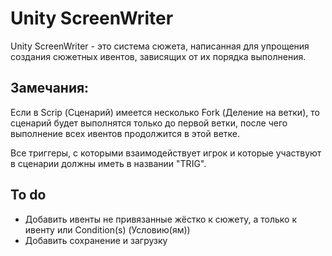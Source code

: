 # Unity ScreenWriter
Unity ScreenWriter - это система сюжета, написанная для упрощения создания сюжетных ивентов, зависящих от их порядка выполнения. 

## Замечания:
Если в Scrip (Сценарий) имеется несколько Fork (Деление на ветки), то сценарий будет выполнятся только до первой ветки, после чего выполнение всех ивентов продолжится в этой ветке.


Все триггеры, с которыми взаимодействует игрок и которые участвуют в сценарии должны иметь в названии "TRIG".


## To do
* Добавить ивенты не привязанные жёстко к сюжету, а только к ивенту или Condition(s) (Условию(ям))
* Добавить сохранение и загрузку
